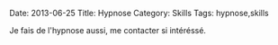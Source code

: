 Date: 2013-06-25
Title: Hypnose
Category: Skills
Tags: hypnose,skills

[0]: http://bussiere.github.io/static/images/bussiereemail.jpg  "Grande Version"
[1]: http://www.facebook.com/bussiere.adrien  "Grande Version"
[2]: http://bussiere.github.io/static/images/qrcodecontact.jpg  "Qrcode"


Je fais de l'hypnose aussi, me contacter si intéréssé.

